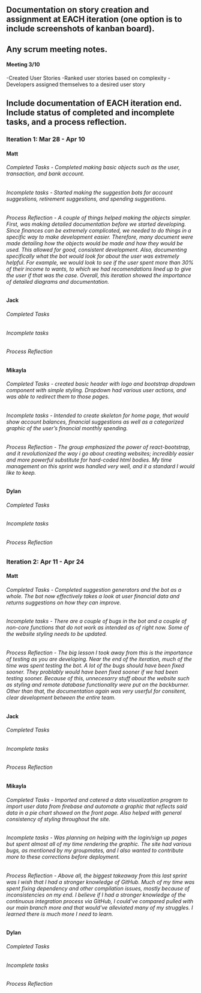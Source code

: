 ## Documentation on story creation and assignment at EACH iteration (one option is to include screenshots of kanban board).

## Any scrum meeting notes.

#### Meeting 3/10
-Created User Stories
-Ranked user stories based on complexity
-Developers assigned themselves to a desired user story 


## Include documentation of EACH iteration end. Include status of completed and incomplete tasks, and a process reflection.


### Iteration 1: Mar 28 - Apr 10


#### Matt

###### Completed Tasks - Completed making basic objects such as the user, transaction, and bank account.

###### Incomplete tasks - Started making the suggestion bots for account suggestions, retirement suggestions, and spending suggestions.

###### Process Reflection - A couple of things helped making the objects simpler. First, was making detailed documentation before we started developing. Since finances can be extremely complicated, we needed to do things in a specific way to make development easier. Therefore, many document were made detailing how the objects would be made and how they would be used. This allowed for good, consistent development. Also, documenting specifically what the bot would look for about the user was extremely helpful. For example, we would look to see if the user spent more than 30% of their income to wants, to which we had recomendations lined up to give the user if that was the case. Overall, this iteration showed the importance of detailed diagrams and documentation.

#### Jack

###### Completed Tasks 

###### Incomplete tasks

###### Process Reflection

#### Mikayla

###### Completed Tasks -  created basic header with logo and bootstrap dropdown component with simple styling. Dropdown had various user actions, and was able to redirect them to those pages. 

###### Incomplete tasks -  Intended to create skeleton for home page, that would show account balances, financial suggestions as well as a categorized graphic of the user’s financial monthly spending. 

###### Process Reflection - The group emphasized the power of react-bootstrap, and it revolutionized the way i go about creating websites; incredibly easier and more powerful substitute for hard-coded html bodies. My time management on this sprint was handled very well, and it a standard I would like to keep. 

#### Dylan

###### Completed Tasks 

###### Incomplete tasks

###### Process Reflection


### Iteration 2: Apr 11 - Apr 24


#### Matt

###### Completed Tasks - Completed suggestion generators and the bot as a whole. The bot now effectively takes a look at user financial data and returns suggestions on how they can improve.

###### Incomplete tasks - There are a couple of bugs in the bot and a couple of non-core functions that do not work as intended as of right now. Some of the website styling needs to be updated.

###### Process Reflection - The big lesson I took away from this is the importance of testing as you are developing. Near the end of the iteration, much of the time was spent testing the bot. A lot of the bugs should have been fixed sooner. They problably would have been fixed sooner if we had been testing sooner. Because of this, unnecesarry stuff about the website such as styling and remote database functionality were put on the backburner. Other than that, the documentation again was very userful for consitent, clear development between the entire team. 

#### Jack

###### Completed Tasks 

###### Incomplete tasks

###### Process Reflection

#### Mikayla

###### Completed Tasks -  Imported and catered a data visualization program to import user data from firebase and automate a graphic that reflects said data in a pie chart showed on the front page.  Also helped with general consistency of styling throughout the site.

###### Incomplete tasks - Was planning on helping with the login/sign up pages but spent almost all of my time rendering the graphic. The site had various bugs, as mentioned by my groupmates, and I also wanted to contribute more to these corrections before deployment.

###### Process Reflection - Above all, the biggest takeaway from this last sprint was I wish that I had a stronger knowledge of GitHub. Much of my time was spent fixing dependency and other compilation issues, mostly because of inconsistencies on my end. I believe if I had a stronger knowledge of the continuous integration process via GitHub, I could’ve compared pulled with our main branch more and that would’ve alleviated many of my struggles. I learned there is much more I need to learn.  

#### Dylan

###### Completed Tasks 

###### Incomplete tasks

###### Process Reflection
